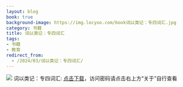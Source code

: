```yaml
---
layout: blog
book: true
background-image: https://img.locyoo.com/book词以类记：专四词汇.jpg
category: 书籍
title: 词以类记：专四词汇
tags:
- 书籍
- 教育
redirect_from:
  - /2024/03/词以类记：专四词汇/
---
```

![](https://img.locyoo.com/book词以类记：专四词汇.jpg)
词以类记：专四词汇: <a name = "ref1" href="https://url18.ctfile.com/f/50983618-1380724336-eaad09?p=3619">点击下载</a>，访问密码请点击右上方“关于”自行查看
